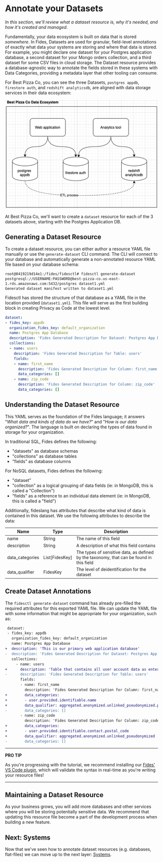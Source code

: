 # Annotate your Datasets
_In this section, we'll review what a dataset resource is, why it's needed, and how it's created and managed._

Fundamentally, your data ecosystem is built on data that is stored _somewhere_. In Fides, Datasets are used for granular, field-level annotations of exactly what data your systems are storing and where that data is stored. For example, you might declare one dataset for your Postgres application database, a second dataset for your Mongo orders collection, and a third dataset for some CSV files in cloud storage. The Dataset resource provides a database-agnostic way to annotate the fields stored in these systems with Data Categories, providing a metadata layer that other tooling can consume.

For Best Pizza Co, you can see the three Datasets, `postgres appdb`, `firestore auth`, and `redshift analyticsdb`, are aligned with data storage services in their data ecosystem:

![Best Pizza Co's Data Ecosystem](../img/BestPizzaCo_DataEcosystem.png)

At Best Pizza Co, we'll want to create a `dataset` resource for each of the 3 datasets above, starting with the Postgres Application DB.

## Generating a Dataset Resource

To create a dataset resource, you can either author a resource YAML file manually or use the `generate-dataset` CLI command. The CLI will connect to your database and automatically generate a non-annotated resource YAML file based on your database schema:

```
root@0419219d14e1:/fides/fidesctl# fidesctl generate-dataset postgresql://USERNAME:PASSWORD@best-pizza-co.us-east-1.rds.amazonaws.com:5432/postgres dataset1.yml
Generated dataset manifest written to dataset1.yml
```

Fidesctl has stored the structure of that database as a YAML file in the location provided (`dataset1.yml`). This file will serve as the first building block in creating Privacy as Code at the lowest level.

```yaml
dataset:
- fides_key: appdb
  organization_fides_key: default_organization
  name: Postgres App Database
  description: 'Fides Generated Description for Dataset: Postgres App Database'
  collections:
  - name: users
    description: 'Fides Generated Description for Table: users'
    fields:
    - name: first_name
      description: 'Fides Generated Description for Column: first_name'
      data_categories: []
    - name: zip_code
      description: 'Fides Generated Description for Column: zip_code'
      data_categories: []
```

## Understanding the Dataset Resource

This YAML serves as the foundation of the Fides language; it answers "_What data and kinds of data do we have?_" and "_How is our data organized?_". The language is built on declaring the types of data found in storage for your organization.

In traditional SQL, Fides defines the following:
* "datasets" as database schemas
* "collections" as database tables
* "fields" as database columns

For NoSQL datasets, Fides defines the following:
* "dataset"
* "collection" as a logical grouping of data fields (ie: in MongoDB, this is called a "Collection")
* "fields" as a reference to an individual data element (ie: in MongoDB, this is called a "field")

Additionally, fideslang has attributes that describe what kind of data is contained in this dataset. We use the following attributes to describe the data:

| Name | Type | Description |
| --- | --- | --- |
| name | String | The name of this field |
| description | String | A description of what this field contains |
| data_categories | List[FidesKey] | The types of sensitive data, as defined by the taxonomy, that can be found in this field |
| data_qualifier | FidesKey | The level of deidentification for the dataset |

## Create Dataset Annotations

The `fidesctl generate-dataset` command has already pre-filled the required attributes for this exported YAML file. We can update the YAML file with some information that might be appropriate for your organization, such as:

```diff
 dataset:
 - fides_key: appdb
   organization_fides_key: default_organization
   name: Postgres App Database
+  description: 'This is our primary web application database'
-  description: 'Fides Generated Description for Dataset: Postgres App Database'
   collections:
     - name: users
+      description: 'Table that contains all user account data as entered by the user'
-      description: 'Fides Generated Description for Table: users'
       fields:
       - name: first_name
         description: 'Fides Generated Description for Column: first_name'
+        data_categories:
+        - user.provided.identifiable.name
+        data_qualifier: aggregated.anonymized.unlinked_pseudonymized.pseudonymized.identified
-        data_categories: []
       - name: zip_code
         description: 'Fides Generated Description for Column: zip_code'
+        data_categories:
+        - user.provided.identifiable.contact.postal_code
+        data_qualifier: aggregated.anonymized.unlinked_pseudonymized
-        data_categories: []
```

---

**PRO TIP**

As you're progressing with the tutorial, we recommend installing our [Fides' VS Code plugin](https://marketplace.visualstudio.com/items?itemName=ethyca.fidesctl), which will validate the syntax in real-time as you're writing your resource files!

---

## Maintaining a Dataset Resource

As your business grows, you will add more databases and other services where you will be storing potentially sensitive data. We recommend that updating this resource file become a part of the development process when building a new feature.

## Next: Systems
Now that we've seen how to annotate dataset resources (e.g. databases, flat-files) we can move up to the next layer: [Systems](system.md).
